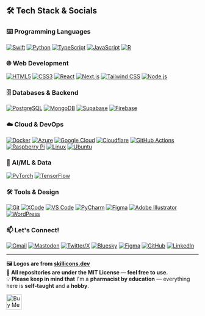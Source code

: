 ## 🛠️ Tech Stack & Socials

### ⌨️ Programming Languages
[![Swift](https://skillicons.dev/icons?i=swift)](https://swift.org)
[![Python](https://skillicons.dev/icons?i=py)](https://www.python.org)
[![TypeScript](https://skillicons.dev/icons?i=ts)](https://www.typescriptlang.org)
[![JavaScript](https://skillicons.dev/icons?i=js)](https://developer.mozilla.org/docs/Web/JavaScript)
[![R](https://skillicons.dev/icons?i=r)](https://www.r-project.org)

### 🌐 Web Development
[![HTML5](https://skillicons.dev/icons?i=html)](https://developer.mozilla.org/docs/Web/HTML)
[![CSS3](https://skillicons.dev/icons?i=css)](https://developer.mozilla.org/docs/Web/CSS)
[![React](https://skillicons.dev/icons?i=react)](https://react.dev)
[![Next.js](https://skillicons.dev/icons?i=nextjs)](https://nextjs.org)
[![Tailwind CSS](https://skillicons.dev/icons?i=tailwind)](https://tailwindcss.com)
[![Node.js](https://skillicons.dev/icons?i=nodejs)](https://nodejs.org)

### 🗄️ Databases & Backend
[![PostgreSQL](https://skillicons.dev/icons?i=postgres)](https://www.postgresql.org)
[![MongoDB](https://skillicons.dev/icons?i=mongodb)](https://www.mongodb.com)
[![Supabase](https://skillicons.dev/icons?i=supabase)](https://supabase.com)
[![Firebase](https://skillicons.dev/icons?i=firebase)](https://firebase.google.com)

### ☁️ Cloud & DevOps
[![Docker](https://skillicons.dev/icons?i=docker)](https://www.docker.com)
[![Azure](https://skillicons.dev/icons?i=azure)](https://azure.microsoft.com)
[![Google Cloud](https://skillicons.dev/icons?i=gcp)](https://cloud.google.com)
[![Cloudflare](https://skillicons.dev/icons?i=cloudflare)](https://www.cloudflare.com)
[![GitHub Actions](https://skillicons.dev/icons?i=githubactions)](https://github.com/features/actions)
[![Raspberry Pi](https://skillicons.dev/icons?i=raspberrypi)](https://www.raspberrypi.com)
[![Linux](https://skillicons.dev/icons?i=linux)](https://www.linux.org)
[![Ubuntu](https://skillicons.dev/icons?i=ubuntu)](https://ubuntu.com)

### 🤖 AI/ML & Data
[![PyTorch](https://skillicons.dev/icons?i=pytorch)](https://pytorch.org)
[![TensorFlow](https://skillicons.dev/icons?i=tensorflow)](https://www.tensorflow.org)

### 🛠️ Tools & Design
[![Git](https://skillicons.dev/icons?i=git)](https://git-scm.com)
[![XCode](https://skills.syvixor.com/api/icons?i=xcode)](https://developer.apple.com/xcode/)
[![VS Code](https://skillicons.dev/icons?i=vscode)](https://code.visualstudio.com)
[![PyCharm](https://skillicons.dev/icons?i=pycharm)](https://www.jetbrains.com/pycharm)
[![Figma](https://skillicons.dev/icons?i=figma)](https://figma.com)
[![Adobe Illustrator](https://skillicons.dev/icons?i=ai)](https://www.adobe.com/products/illustrator.html)
[![WordPress](https://skillicons.dev/icons?i=wordpress)](https://wordpress.org)

### 📫 Let's Connect!
[![Gmail](https://skillicons.dev/icons?i=gmail)](mailto:miirsadra@gmail.com)
[![Mastodon](https://skillicons.dev/icons?i=mastodon)](https://mastodon.social/@mirsadra)
[![Twitter/X](https://skillicons.dev/icons?i=twitter)](https://x.com/Mirsadraa)
[![Bluesky](https://skills.syvixor.com/api/icons?i=bluesky)](https://bsky.app/profile/mirsadra.bsky.social)
[![Figma](https://skillicons.dev/icons?i=figma)](https://www.figma.com/@miirsadra)
[![GitHub](https://skillicons.dev/icons?i=github)](https://github.com/mirsadra)
[![LinkedIn](https://skillicons.dev/icons?i=linkedin)](https://linkedin.com/in/mirsadra)

---

**🖼️ Logos are from [skillicons.dev](https://skillicons.dev)**  
**📜 All repositories are under the MIT License — feel free to use.**   
💡 **Please keep in mind that** I'm a **pharmacist by education** — everything here is **self-taught** and a **hobby**.   

<p align="left"> <a href="https://www.buymeacoffee.com/mirsadra" target="_blank"> <img src="https://cdn.buymeacoffee.com/buttons/v2/default-yellow.png" alt="Buy Me A Coffee" height="40"> </a> </p>


